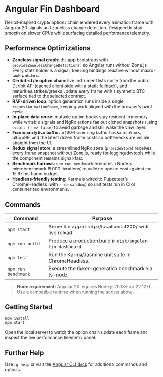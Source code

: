 # Angular Fin Dashboard

Deribit-inspired crypto options chain rendered every animation frame with Angular 20 signals and zoneless change detection. Designed to stay smooth on slower CPUs while surfacing detailed performance telemetry.

## Performance Optimizations

- **Zoneless signal graph**: the app bootstraps with `provideZonelessChangeDetection()` so Angular runs without Zone.js. Every state holder is a signal, keeping bindings reactive without macro-task patches.
- **Deribit-style option chain**: live instrument lists come from the public Deribit API (cached client-side with a static fallback), and maturities/strikes/greeks update every frame with a synthetic BTC surface tied to the selected contract.
- **RAF-driven loop**: option generation runs inside a single `requestAnimationFrame`, keeping work aligned with the browser’s paint cycle.
- **In-place data reuse**: mutable option books stay resident in memory while writable signals and NgRx actions fan out cloned snapshots (using `equal: () => false`) to avoid garbage and still wake the view layer.
- **Frame analytics buffer**: a 180-frame ring buffer tracks min/max, p95/p99, and the latest dozen frame costs so bottlenecks are visible straight from the UI.
- **Redux signal store**: a streamlined NgRx store (`provideStore`) receives every frame snapshot without Zone.js, ready for logging/devtools while the component remains signal-fast.
- **Benchmark harness**: `npm run benchmark` executes a Node.js microbenchmark (5 000 iterations) to validate update cost against the 16.67 ms frame budget.
- **Headless-friendly testing**: Karma is wired to Puppeteer’s ChromeHeadless (with `--no-sandbox`) so unit tests run in CI or containerized environments.

## Commands

| Command | Purpose |
| --- | --- |
| `npm start` | Serve the app at http://localhost:4200/ with live reload. |
| `npm run build` | Produce a production build in `dist/angular-fin-dashboard`. |
| `npm test` | Run the Karma/Jasmine unit suite in ChromeHeadless. |
| `npm run benchmark` | Execute the ticker-generation benchmark via ts-node. |

> **Node requirement:** Angular 20 requires Node.js 20.18+ (or 22.12+). Use a compatible runtime when running the scripts above.

## Getting Started

```bash
npm install
npm start
```

Open the local server to watch the option chain update each frame and inspect the live performance telemetry panel.

## Further Help

Use `ng help` or visit the [Angular CLI docs](https://angular.io/cli) for additional commands and options.

